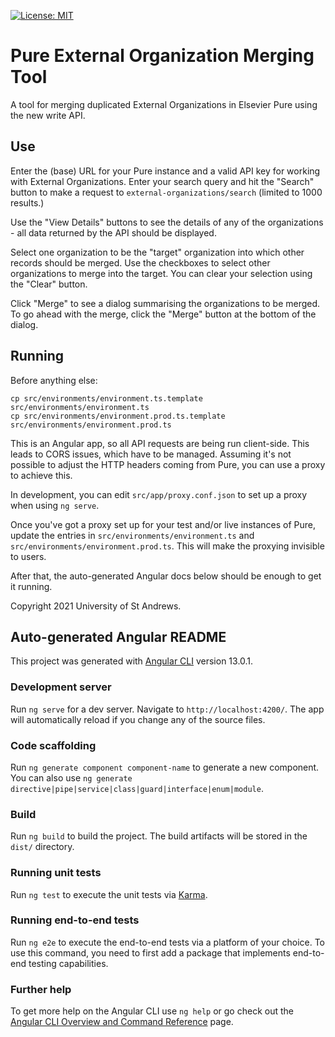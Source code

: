 [![License: MIT](https://img.shields.io/badge/License-MIT-yellow.svg)](https://opensource.org/licenses/MIT)

# Pure External Organization Merging Tool

A tool for merging duplicated External Organizations in Elsevier Pure using the
new write API.

## Use

Enter the (base) URL for your Pure instance and a valid API key for working
with External Organizations. Enter your search query and hit the "Search"
button to make a request to `external-organizations/search` (limited to 1000
results.)

Use the "View Details" buttons to see the details of any of the organizations -
all data returned by the API should be displayed.

Select one organization to be the "target" organization into which other
records should be merged. Use the checkboxes to select other organizations to
merge into the target. You can clear your selection using the "Clear" button.

Click "Merge" to see a dialog summarising the organizations to be merged. To go
ahead with the merge, click the "Merge" button at the bottom of the dialog.

## Running

Before anything else:

```shell
cp src/environments/environment.ts.template src/environments/environment.ts
cp src/environments/environment.prod.ts.template src/environments/environment.prod.ts
```

This is an Angular app, so all API requests are being run client-side. This
leads to CORS issues, which have to be managed. Assuming it's not possible to
adjust the HTTP headers coming from Pure, you can use a proxy to achieve this.

In development, you can edit `src/app/proxy.conf.json` to set up a proxy when
using `ng serve`.

Once you've got a proxy set up for your test and/or live instances of Pure,
update the entries in `src/environments/environment.ts` and
`src/environments/environment.prod.ts`. This will make the proxying invisible
to users.

After that, the auto-generated Angular docs below should be enough to get it
running.

Copyright 2021 University of St Andrews.

## Auto-generated Angular README

This project was generated with [Angular CLI](https://github.com/angular/angular-cli) version 13.0.1.

### Development server

Run `ng serve` for a dev server. Navigate to `http://localhost:4200/`. The app will automatically reload if you change any of the source files.

### Code scaffolding

Run `ng generate component component-name` to generate a new component. You can also use `ng generate directive|pipe|service|class|guard|interface|enum|module`.

### Build

Run `ng build` to build the project. The build artifacts will be stored in the `dist/` directory.

### Running unit tests

Run `ng test` to execute the unit tests via [Karma](https://karma-runner.github.io).

### Running end-to-end tests

Run `ng e2e` to execute the end-to-end tests via a platform of your choice. To use this command, you need to first add a package that implements end-to-end testing capabilities.

### Further help

To get more help on the Angular CLI use `ng help` or go check out the [Angular CLI Overview and Command Reference](https://angular.io/cli) page.
